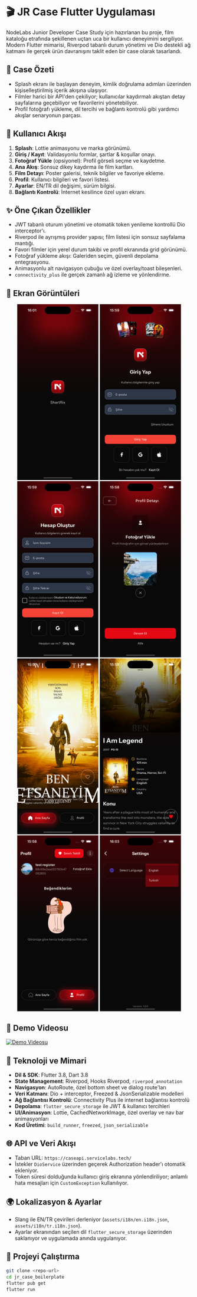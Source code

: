 # 🎬 JR Case Flutter Uygulaması

NodeLabs Junior Developer Case Study için hazırlanan bu proje, film kataloğu etrafında şekillenen uçtan uca bir kullanıcı deneyimini sergiliyor. Modern Flutter mimarisi, Riverpod tabanlı durum yönetimi ve Dio destekli ağ katmanı ile gerçek ürün davranışını taklit eden bir case olarak tasarlandı.

## 🎯 Case Özeti

- Splash ekranı ile başlayan deneyim, kimlik doğrulama adımları üzerinden kişiselleştirilmiş içerik akışına ulaşıyor.
- Filmler harici bir API'den çekiliyor; kullanıcılar kaydırmalı akıştan detay sayfalarına geçebiliyor ve favorilerini yönetebiliyor.
- Profil fotoğrafı yükleme, dil tercihi ve bağlantı kontrolü gibi yardımcı akışlar senaryonun parçası.

## 🔄 Kullanıcı Akışı

1. **Splash**: Lottie animasyonu ve marka görünümü.
2. **Giriş / Kayıt**: Validasyonlu formlar, şartlar & koşullar onayı.
3. **Fotoğraf Yükle** (opsiyonel): Profil görseli seçme ve kaydetme.
4. **Ana Akış**: Sonsuz dikey kaydırma ile film kartları.
5. **Film Detayı**: Poster galerisi, teknik bilgiler ve favoriye ekleme.
6. **Profil**: Kullanıcı bilgileri ve favori listesi.
7. **Ayarlar**: EN/TR dil değişimi, sürüm bilgisi.
8. **Bağlantı Kontrolü**: İnternet kesilince özel uyarı ekranı.

## ✨ Öne Çıkan Özellikler

- JWT tabanlı oturum yönetimi ve otomatik token yenileme kontrollü Dio interceptor'ı.
- Riverpod ile ayrışmış provider yapısı; film listesi için sonsuz sayfalama mantığı.
- Favori filmler için yerel durum takibi ve profil ekranında grid görünümü.
- Fotoğraf yükleme akışı: Galeriden seçim, güvenli depolama entegrasyonu.
- Animasyonlu alt navigasyon çubuğu ve özel overlay/toast bileşenleri.
- `connectivity_plus` ile gerçek zamanlı ağ izleme ve yönlendirme.

## 📸 Ekran Görüntüleri

<div align="center">

<img src="assets/screenshots/splash.png" alt="Splash" width="220" />
<img src="assets/screenshots/login.png" alt="Giriş" width="220" />
<img src="assets/screenshots/register.png" alt="Kayıt" width="220" />
<img src="assets/screenshots/upload_photo.png" alt="Fotoğraf Yükle" width="220" />
<img src="assets/screenshots/home.png" alt="Ana Akış" width="220" />
<img src="assets/screenshots/movie_detail.png" alt="Film Detayı" width="220" />
<img src="assets/screenshots/profile.png" alt="Profil" width="220" />
<img src="assets/screenshots/settings.png" alt="Ayarlar" width="220" />

</div>

## 🎥 Demo Videosu

[![Demo Videosu](https://img.youtube.com/vi/hR2DnCVrLRI/hqdefault.jpg)](https://youtube.com/shorts/hR2DnCVrLRI "YouTube'da izle")

## 🧰 Teknoloji ve Mimari

- **Dil & SDK**: Flutter 3.8, Dart 3.8
- **State Management**: Riverpod, Hooks Riverpod, `riverpod_annotation`
- **Navigasyon**: AutoRoute, özel bottom sheet ve dialog route'ları
- **Veri Katmanı**: Dio + interceptor, Freezed & JsonSerializable modelleri
- **Ağ Bağlantısı Kontrolü**: Connectivity Plus ile internet bağlantısı kontrolü
- **Depolama**: `flutter_secure_storage` ile JWT & kullanıcı tercihleri
- **UI/Animasyon**: Lottie, CachedNetworkImage, özel overlay ve nav bar animasyonları
- **Kod Üretimi**: `build_runner`, `freezed`, `json_serializable`

## 🌐 API ve Veri Akışı

- Taban URL: `https://caseapi.servicelabs.tech/`
- İstekler `DioService` üzerinden geçerek Authorization header'ı otomatik ekleniyor.
- Token süresi dolduğunda kullanıcı giriş ekranına yönlendiriliyor; anlamlı hata mesajları için `CustomException` kullanılıyor.

## 🌍 Lokalizasyon & Ayarlar

- Slang ile EN/TR çevirileri derleniyor (`assets/i18n/en.i18n.json`, `assets/i18n/tr.i18n.json`).
- Ayarlar ekranından seçilen dil `flutter_secure_storage` üzerinden saklanıyor ve uygulamada anında uygulanıyor.

## 🚀 Projeyi Çalıştırma

```bash
git clone <repo-url>
cd jr_case_boilerplate
flutter pub get
flutter run
```
